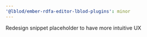 ```yaml
---
'@lblod/ember-rdfa-editor-lblod-plugins': minor
---
```


Redesign snippet placeholder to have more intuitive UX
